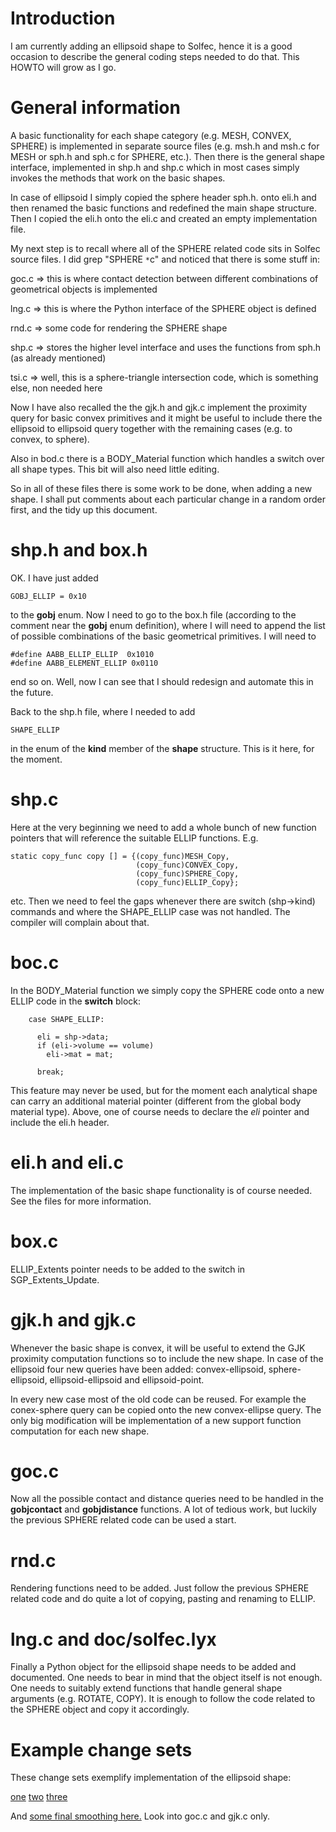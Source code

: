 # Introduction #

I am currently adding an ellipsoid shape to Solfec, hence it is a good occasion to describe the general coding steps needed to do that. This HOWTO will grow as I go.

# General information #

A basic functionality for each shape category  (e.g. MESH, CONVEX, SPHERE) is implemented in separate source files (e.g. msh.h and msh.c for MESH or sph.h and sph.c for SPHERE, etc.). Then there is the general shape interface, implemented in shp.h and shp.c which in most cases simply invokes the methods that work on the basic shapes.

In case of ellipsoid I simply copied the sphere header sph.h. onto eli.h and then renamed the basic functions and redefined the main shape structure. Then I copied the eli.h onto the eli.c and created an empty implementation file.

My next step is to recall where all of the SPHERE related code sits in Solfec source files. I did grep "SPHERE `*`c" and noticed that there is some stuff in:

goc.c => this is where contact detection between different combinations of geometrical objects is implemented

lng.c => this is where the Python interface of the SPHERE object is defined

rnd.c => some code for rendering the SPHERE shape

shp.c => stores the higher level interface and uses the functions from sph.h (as already mentioned)

tsi.c  => well, this is a sphere-triangle intersection code, which is something else, non needed here

Now I have also recalled the the gjk.h and gjk.c implement the proximity query for basic convex primitives and it might be useful to include there the ellipsoid to ellipsoid query together with the remaining cases (e.g. to convex, to sphere).

Also in bod.c there is a BODY\_Material function which handles a switch over all shape types. This bit will also need little editing.

So in all of these files there is some work to be done, when adding a new shape. I shall put comments about each particular change in a random order first, and the tidy up this document.

# shp.h and box.h #

OK. I have just added

```
GOBJ_ELLIP = 0x10
```

to the **gobj** enum. Now I need to go to the box.h file (according to the comment near the **gobj** enum definition), where I will need to append the list of possible combinations of the basic geometrical primitives. I will need to

```
#define AABB_ELLIP_ELLIP  0x1010
#define AABB_ELEMENT_ELLIP 0x0110
```

end so on. Well, now I can see that I should redesign and automate this in the future.

Back to the shp.h file, where I needed to add

```
SHAPE_ELLIP
```

in the enum of the **kind** member of the **shape** structure. This is it here, for the moment.

# shp.c #

Here at the very beginning we need to add a whole bunch of new function pointers that will reference the suitable ELLIP functions. E.g.

```
static copy_func copy [] = {(copy_func)MESH_Copy,
                            (copy_func)CONVEX_Copy,
                            (copy_func)SPHERE_Copy,
                            (copy_func)ELLIP_Copy};
```

etc. Then we need to feel the gaps whenever there are switch (shp->kind) commands and where the SHAPE\_ELLIP case was not handled. The compiler will complain about that.

# boc.c #

In the BODY\_Material function we simply copy the SPHERE code onto a new ELLIP code in the **switch** block:

```
    case SHAPE_ELLIP:
  
      eli = shp->data;
      if (eli->volume == volume)
        eli->mat = mat;

      break;
```

This feature may never be used, but for the moment each analytical shape can carry an additional material pointer (different from the global body material type). Above, one of course needs to declare the _eli_ pointer and include the eli.h header.

# eli.h and eli.c #

The implementation of the basic shape functionality is of course needed. See the files for more information.

# box.c #

ELLIP\_Extents pointer needs to be added to the switch in SGP\_Extents\_Update.

# gjk.h and gjk.c #

Whenever the basic shape is convex, it will be useful to extend the GJK proximity computation functions so to include the new shape. In case of the ellipsoid four new queries have been added: convex-ellipsoid, sphere-ellipsoid, ellipsoid-ellipsoid and ellipsoid-point.

In every new case most of the old code can be reused. For example the conex-sphere query can be copied onto the new convex-ellipse query. The only big modification will be implementation of a new support function computation for each new shape.

# goc.c #

Now all the possible contact and distance queries need to be handled in the **gobjcontact** and **gobjdistance** functions. A lot of tedious work, but luckily the previous SPHERE related code can be used a start.

# rnd.c #

Rendering functions need to be added. Just follow the previous SPHERE related code and do quite a lot of copying, pasting and renaming to ELLIP.

# lng.c and doc/solfec.lyx #

Finally a Python object for the ellipsoid shape needs to be added and documented. One needs to bear in mind that the object itself is not enough. One needs to suitably extend functions that handle general shape arguments (e.g. ROTATE, COPY). It is enough to follow the code related to the SPHERE object and copy it accordingly.

# Example change sets #

These change sets exemplify implementation of the ellipsoid shape:

[one](http://code.google.com/p/solfec/source/detail?r=76484f70066d990765fe710a39c5b5feedcb7ed4)
[two](http://code.google.com/p/solfec/source/detail?r=e9e2abe178e087309cb81daa72b51a3ed2a14e6e)
[three](http://code.google.com/p/solfec/source/detail?r=b474905954c7155ed13c584a1949e083e259df43)

And  [some final smoothing here.](http://code.google.com/p/solfec/source/detail?r=81ab341f2daf2ccf7067339244c6fc508994fb1e) Look into goc.c and gjk.c only.